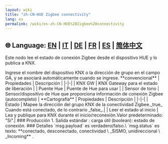 ```yaml
---
layout: wiki
title: "zh-CN-HUE Zigbee connectivity"
lang: es
permalink: /wiki/es-zh-CN-HUE%20Zigbee%20connectivity
---
```

🌐 Language: [EN](https://supergiovane.github.io/node-red-contrib-knx-ultimate/wiki/HUE%20Zigbee%20connectivity) | [IT](https://supergiovane.github.io/node-red-contrib-knx-ultimate/wiki/it-HUE%20Zigbee%20connectivity) | [DE](https://supergiovane.github.io/node-red-contrib-knx-ultimate/wiki/de-HUE%20Zigbee%20connectivity) | [FR](https://supergiovane.github.io/node-red-contrib-knx-ultimate/wiki/fr-HUE%20Zigbee%20connectivity) | [ES](https://supergiovane.github.io/node-red-contrib-knx-ultimate/wiki/es-HUE%20Zigbee%20connectivity) | [简体中文](https://supergiovane.github.io/node-red-contrib-knx-ultimate/wiki/zh-CN-HUE%20Zigbee%20connectivity)
---
<p> Este nodo lee el estado de conexión Zigbee desde el dispositivo HUE y lo publica a KNX.</p>
Ingrese el nombre del dispositivo KNX o la dirección de grupo en el campo GA, y se asociará automáticamente cuando se ingrese.
**convencional**
| Propiedades | Descripción |
|-|-|
| KNX GW | KNX Gateway para el estado de liberación |
| Puente Hue | Puente de Hue para usar |
| Sensor de tono | Sensor/dispositivo de Hue que proporciona información de conexión Zigbee (autocompleto) |
**Cartografía**
| Propiedades | Descripción |
|-|-|
| Estado | Mapee la dirección del grupo KNX de la conectividad Zigbee._true_ Cuando está conectado, de lo contrario _false_.|
| Leer el estado al inicio | Lea y publique para KNX durante el inicio/reconexión.Valor predeterminado: "Sí".|
### Producción
1. Salida estándar
: carga útil (boolean): estado de conexión.
### Detalles
`msg.payload` es verdadero/falso.\
`msg.status` es texto: **conectado, desconectado, conectividad \ _SISMO, unidireccional \ _Incoming** .
